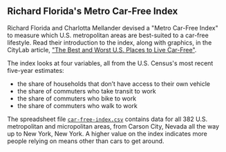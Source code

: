 ## Richard Florida's Metro Car-Free Index

Richard Florida and Charlotta Mellander devised a "Metro Car-Free Index" to measure which U.S. metropolitan areas are best-suited to a car-free lifestyle. Read their introduction to the index, along with graphics, in the CityLab article, ["The Best and Worst U.S. Places to Live Car-Free"](https://www.citylab.com/life/2019/09/where-live-no-car-america-public-transit-transportation/598606/).

The index looks at four variables, all from the U.S. Census's most recent five-year estimates:

- the share of households that don’t have access to their own vehicle
- the share of commuters who take transit to work
- the share of commuters who bike to work
- the share of commuters who walk to work

The spreadsheet file [`car-free-index.csv`](https://github.com/theatlantic/citylab-data/blob/master/richard-florida-data/best-cities-for-urbanists/best_cities_for_urbanists.csv) contains data for all 382 U.S. metropolitan and micropolitan areas, from Carson City, Nevada all the way up to New York, New York. A higher value on the index indicates more people relying on means other than cars to get around. 